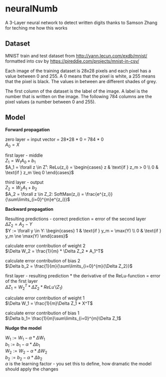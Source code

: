 # neuralNumb

A 3-Layer neural network to detect written digits
thanks to Samson Zhang for teching me how this works
## Dataset ##

MNIST train and test dataset from http://yann.lecun.com/exdb/mnist/ formatted into csv by https://pjreddie.com/projects/mnist-in-csv/

Each image of the training dataset is 28x28 pixels and each pixel has a value between 0 and 255. A 0 means that the pixel is white, a 255 means that the pixel is black. The values in between are different shades of grey.

The first column of the dataset is the label of the image. A label is the number that is written on the image. The following 784 columns are the pixel values (a number between 0 and 255).



## Model ##

**Forward propagation**

zero layer = input vector = 28*28 * 0 = 784 * 0 <br>
$A_0 = X$<br>

first layer - middle <br>
$Z_1 = W_1 A_0 + b_1$<br>
$A_1 =  \forall z \in Z¹: ReLu(z_i) =
                                    \begin{cases}
                                    z & \text{if } z_m > 0 \\
                                    0 & \text{if } z_m \leq 0
                                    \end{cases}$ <br>

third layer - output <br>
$Z_2 = W_2 A_1 + b_2$<br>
$A_2 = \forall z \in Z_2: SoftMax(z_i) = \frac{e^{z_i}}{\sum\limits_{i=0}^{m}e^{z_i}}$

**Backward propagation**

Resulting predictions - correct prediction = error of the second layer <br>
$\Delta Z_2 = A_2 - Y$ <br>
$Y := \forall y \in Y: 
                        \begin{cases}
                        1 & \text{if } y_m = \max(Y) \\
                        0 & \text{if } y_m \ne \max(Y)
                        \end{cases}$ <br>

calculate error contribution of weight 2 <br>
$\Delta W_2 = \frac{1}{m} * \Delta Z_2 * A_1^T$<br>

calculate error contribution of bias 2 <br>
$\Delta b_2 = \frac{1}{m}{\sum\limits_{i=0}^{m}{\Delta Z_2}}$<br>

first layer - resulting prediction * the derivative of the ReLu-function = error of the first layer<br>
$\Delta Z_1 = W_2^T * \Delta Z_2 * ReLu'(Z_1)$<br>

calculate error contribution of weight 1 <br>
$\Delta W_1 = \frac{1}{m}\Delta Z_1 * X^T$<br>

calculate error contribution of bias 1 <br>
$\Delta b_1= \frac{1}{m}\sum\limits_{i=0}^{m}\Delta Z_1$

**Nudge the model**<br>

$W_1 := W_1 - \alpha * \Delta W_1$<br>
$b_1 := b_1 - \alpha * \Delta b_1$<br>
$W_2 := W_2 - \alpha * \Delta W_2$<br>
$b_2 := b_2 - \alpha * \Delta b_2$<br>
$\alpha$ is the learning factor - you set this to define, how dramatic the model should apply the changes